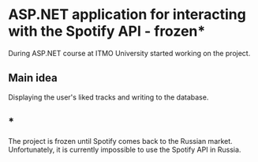 # ASP.NET application for interacting with the Spotify API - frozen*
During ASP.NET course at ITMO University started working on the project.
## Main idea
Displaying the user's liked tracks and writing to the database.
## *
The project is frozen until Spotify comes back to the Russian market.
Unfortunately, it is currently impossible to use the Spotify API in Russia.
